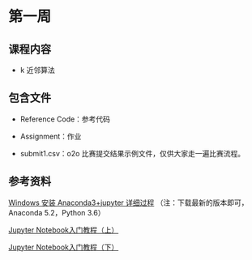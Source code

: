 # 第一周

## 课程内容

- k 近邻算法

## 包含文件

- Reference Code：参考代码

- Assignment：作业

- submit1.csv：o2o 比赛提交结果示例文件，仅供大家走一遍比赛流程。

## 参考资料

[Windows 安装 Anaconda3+jupyter 详细过程](https://blog.csdn.net/u012318074/article/details/77075209) （注：下载最新的版本即可，Anaconda 5.2，Python 3.6）

[Jupyter Notebook入门教程（上）](https://mp.weixin.qq.com/s/O2nTGOtqGR-V33-YJgPgJQ)

[Jupyter Notebook入门教程（下）]( https://mp.weixin.qq.com/s/AwSzkjlpwvdUzh6CmHq6AQ)



